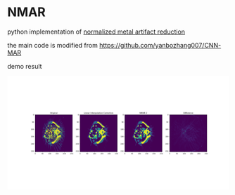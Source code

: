 # NMAR
python implementation of  [normalized metal artifact reduction](https://pubmed.ncbi.nlm.nih.gov/21089784/)

the main code is modified from https://github.com/yanbozhang007/CNN-MAR

demo result

![Lung Artiface](data/lung.png)